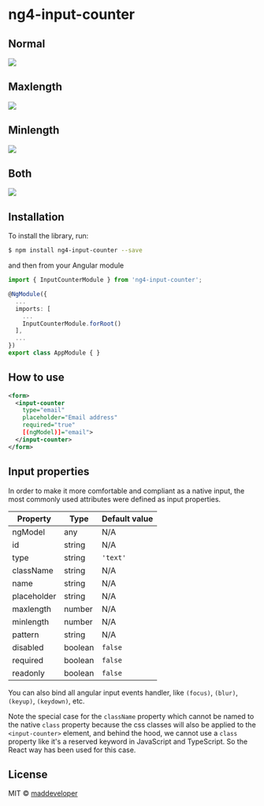 # ng4-input-counter

## Normal

![](http://g.recordit.co/VtQnGdw6eX.gif)

## Maxlength

![](http://g.recordit.co/KAVkmjZBxO.gif)

## Minlength

![](http://g.recordit.co/Ww5C5R8B4Z.gif)

## Both

![](http://g.recordit.co/5XUR8OArww.gif)

## Installation

To install the library, run:

```bash
$ npm install ng4-input-counter --save
```

and then from your Angular module

```typescript
import { InputCounterModule } from 'ng4-input-counter';

@NgModule({
  ...
  imports: [
    ...
    InputCounterModule.forRoot()
  ],
  ...
})
export class AppModule { }
```

## How to use

```xml
<form>
  <input-counter 
    type="email" 
    placeholder="Email address" 
    required="true"
    [(ngModel)]="email">
  </input-counter>
</form>
```

## Input properties

In order to make it more comfortable and compliant as a native input, the most commonly used attributes were defined as input properties.

Property | Type | Default value
------------ | ------------------------- | -------------
ngModel | any | N/A
id | string | N/A
type | string | `'text'`
className | string | N/A
name | string | N/A
placeholder | string | N/A
maxlength | number | N/A
minlength | number | N/A
pattern | string | N/A
disabled | boolean | `false`
required | boolean | `false`
readonly | boolean | `false`

You can also bind all angular input events handler, like `(focus)`, `(blur)`, `(keyup)`, `(keydown)`, etc.

Note the special case for the `className` property which cannot be named   to the native `class` property because the css classes will also be applied to the `<input-counter>` element, and behind the hood, we cannot use a `class` property like it's a reserved keyword in JavaScript and TypeScript. So the React way has been used for this case.

## License

MIT © [maddeveloper](mailto:sergent.julien@icloud.com)